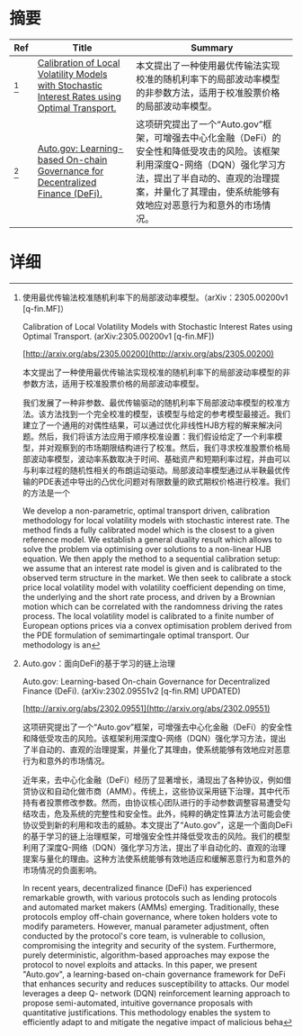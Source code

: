 # 摘要

| Ref | Title | Summary |
| --- | --- | --- |
| [^1] | [Calibration of Local Volatility Models with Stochastic Interest Rates using Optimal Transport.](http://arxiv.org/abs/2305.00200) | 本文提出了一种使用最优传输法实现校准的随机利率下的局部波动率模型的非参数方法，适用于校准股票价格的局部波动率模型。 |
| [^2] | [Auto.gov: Learning-based On-chain Governance for Decentralized Finance (DeFi).](http://arxiv.org/abs/2302.09551) | 这项研究提出了一个“Auto.gov”框架，可增强去中心化金融（DeFi）的安全性和降低受攻击的风险。该框架利用深度Q-网络（DQN）强化学习方法，提出了半自动的、直观的治理提案，并量化了其理由，使系统能够有效地应对恶意行为和意外的市场情况。 |

# 详细

[^1]: 使用最优传输法校准随机利率下的局部波动率模型。（arXiv：2305.00200v1 [q-fin.MF]）

    Calibration of Local Volatility Models with Stochastic Interest Rates using Optimal Transport. (arXiv:2305.00200v1 [q-fin.MF])

    [http://arxiv.org/abs/2305.00200](http://arxiv.org/abs/2305.00200)

    本文提出了一种使用最优传输法实现校准的随机利率下的局部波动率模型的非参数方法，适用于校准股票价格的局部波动率模型。

    

    我们发展了一种非参数、最优传输驱动的随机利率下局部波动率模型的校准方法。该方法找到一个完全校准的模型，该模型与给定的参考模型最接近。我们建立了一个通用的对偶性结果，可以通过优化非线性HJB方程的解来解决问题。然后，我们将该方法应用于顺序校准设置：我们假设给定了一个利率模型，并对观察到的市场期限结构进行了校准。然后，我们寻求校准股票价格局部波动率模型，波动率系数取决于时间、基础资产和短期利率过程，并由可以与利率过程的随机性相关的布朗运动驱动。局部波动率模型通过从半鞅最优传输的PDE表述中导出的凸优化问题对有限数量的欧式期权价格进行校准。我们的方法是一个

    We develop a non-parametric, optimal transport driven, calibration methodology for local volatility models with stochastic interest rate. The method finds a fully calibrated model which is the closest to a given reference model. We establish a general duality result which allows to solve the problem via optimising over solutions to a non-linear HJB equation. We then apply the method to a sequential calibration setup: we assume that an interest rate model is given and is calibrated to the observed term structure in the market. We then seek to calibrate a stock price local volatility model with volatility coefficient depending on time, the underlying and the short rate process, and driven by a Brownian motion which can be correlated with the randomness driving the rates process. The local volatility model is calibrated to a finite number of European options prices via a convex optimisation problem derived from the PDE formulation of semimartingale optimal transport. Our methodology is an
    
[^2]: Auto.gov：面向DeFi的基于学习的链上治理

    Auto.gov: Learning-based On-chain Governance for Decentralized Finance (DeFi). (arXiv:2302.09551v2 [q-fin.RM] UPDATED)

    [http://arxiv.org/abs/2302.09551](http://arxiv.org/abs/2302.09551)

    这项研究提出了一个“Auto.gov”框架，可增强去中心化金融（DeFi）的安全性和降低受攻击的风险。该框架利用深度Q-网络（DQN）强化学习方法，提出了半自动的、直观的治理提案，并量化了其理由，使系统能够有效地应对恶意行为和意外的市场情况。

    

    近年来，去中心化金融（DeFi）经历了显著增长，涌现出了各种协议，例如借贷协议和自动化做市商（AMM）。传统上，这些协议采用链下治理，其中代币持有者投票修改参数。然而，由协议核心团队进行的手动参数调整容易遭受勾结攻击，危及系统的完整性和安全性。此外，纯粹的确定性算法方法可能会使协议受到新的利用和攻击的威胁。本文提出了“Auto.gov”，这是一个面向DeFi的基于学习的链上治理框架，可增强安全性并降低受攻击的风险。我们的模型利用了深度Q-网络（DQN）强化学习方法，提出了半自动化的、直观的治理提案与量化的理由。这种方法使系统能够有效地适应和缓解恶意行为和意外的市场情况的负面影响。

    In recent years, decentralized finance (DeFi) has experienced remarkable growth, with various protocols such as lending protocols and automated market makers (AMMs) emerging. Traditionally, these protocols employ off-chain governance, where token holders vote to modify parameters. However, manual parameter adjustment, often conducted by the protocol's core team, is vulnerable to collusion, compromising the integrity and security of the system. Furthermore, purely deterministic, algorithm-based approaches may expose the protocol to novel exploits and attacks.  In this paper, we present "Auto.gov", a learning-based on-chain governance framework for DeFi that enhances security and reduces susceptibility to attacks. Our model leverages a deep Q- network (DQN) reinforcement learning approach to propose semi-automated, intuitive governance proposals with quantitative justifications. This methodology enables the system to efficiently adapt to and mitigate the negative impact of malicious beha
    

